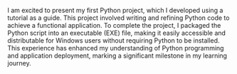 I am excited to present my first Python project, which I developed using a tutorial as a guide. This project involved writing and refining Python code to achieve a functional application. To complete the project, I packaged the Python script into an executable (EXE) file, making it easily accessible and distributable for Windows users without requiring Python to be installed. This experience has enhanced my understanding of Python programming and application deployment, marking a significant milestone in my learning journey.
